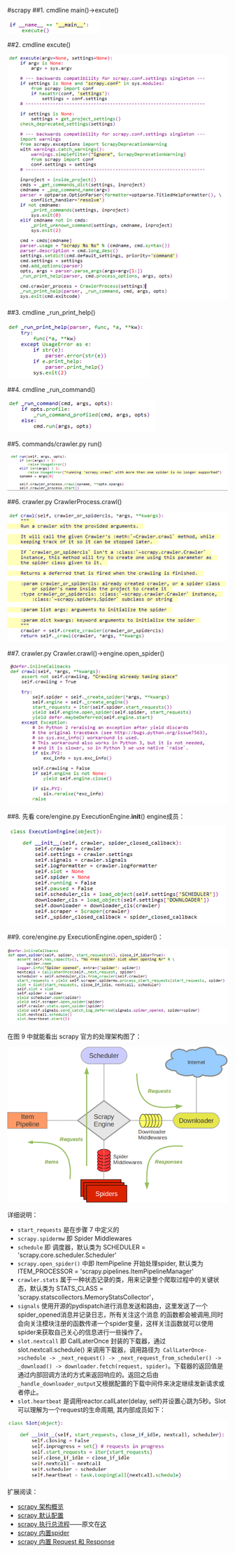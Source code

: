#scrapy
##1. cmdline main()->excute()

![main](./imgs/main.PNG)

##2. cmdline excute()

![excute](./imgs/excute.PNG)

##3. cmdline _run_print_help()

![run_print](./imgs/run_print.PNG)

##4. cmdline _run_command()

![run_command](./imgs/run_command.PNG)

##5. commands/crawler.py run()

![crawler-run](./imgs/crawler-run.PNG)

##6. crawler.py CrawlerProcess.crawl()

![CrawlerProcess-crawl](./imgs/CrawlerProcess-crawl.PNG)

##7. crawler.py Crawler.crawl()->engine.open_spider()

![Crawler-crawl](./imgs/Crawler-crawl.PNG)

##8. 先看 core/engine.py ExecutionEngine.__init__() engine成员：

![engine-init](./imgs/engine-init.PNG)

##9. core/engine.py ExecutionEngine.open_spider()：

![engine-init](./imgs/engine-open_spider.PNG)

在图 9 中就能看出 scrapy 官方的处理架构图了：

![engine-init](./imgs/scrapy_architecture.png)

详细说明：

- ```start_requests``` 是在步骤 7 中定义的
- ```scrapy.spidermw``` 即 Spider Middlewares
- ```schedule``` 即 调度器，默认类为 SCHEDULER = 'scrapy.core.scheduler.Scheduler'
- ```scrapy.open_spider()``` 中即 ItemPipeline 开始处理spider, 默认类为 ITEM_PROCESSOR = 'scrapy.pipelines.ItemPipelineManager'
- ```crawler.stats``` 属于一种状态记录的类，用来记录整个爬取过程中的关键状态，默认类为 STATS_CLASS = 'scrapy.statscollectors.MemoryStatsCollector'，
- ```signals``` 使用开源的pydispatch进行消息发送和路由，这里发送了一个spider_opened消息并记录日志，所有关注这个消息
的函数都会被调用,同时会向关注模块注册的函数传递一个spider变量，这样关注函数就可以使用spider来获取自己关心的信息进行一些操作了。
- ```slot.nextcall``` 即 CallLaterOnce 封装的下载器，通过 slot.nextcall.schedule() 来调用下载器，调用路径为``` CallLaterOnce->schedule -> _next_request() -> _next_request_from_scheduler() -> _download() -> downloader.fetch(request, spider)```。下载器的返回值是通过内部回调方法的方式来返回响应的。返回之后由 ```_handle_downloader_output```又根据配置的下载中间件来决定继续发新请求或者停止。
- ```slot.heartbeat``` 是调用reactor.callLater(delay, self)并设置心跳为5秒。Slot 可以理解为一个request的生命周期, 其内部成员如下：

![slot](./imgs/slot.PNG)


扩展阅读： 

- [scrapy 架构概览](http://scrapy-chs.readthedocs.io/zh_CN/0.24/topics/architecture.html)
- [scrapy 默认配置](https://github.com/scrapy/scrapy/blob/master/scrapy/settings/default_settings.py)
- [scrapy 执行总流程](./imgs/full-flow.jpg)——原文在[这](http://blog.csdn.net/happyanger6/article/details/53401912)
- [scrapy 内置spider](./built-in-spider.md)
- [scrapy 内置 Request 和 Response](./built-in-Request-Response.md)

